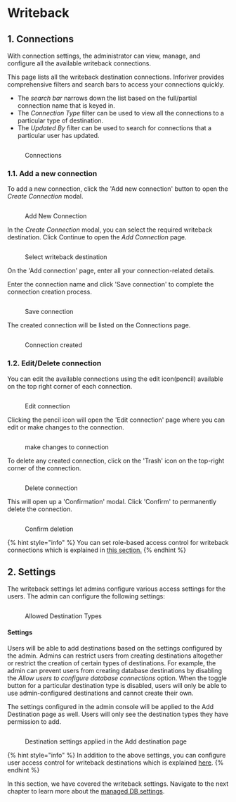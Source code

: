 # Writeback

## 1. Connections

With connection settings, the administrator can view, manage, and configure all the available writeback connections.&#x20;

This page lists all the writeback destination connections. Inforiver provides comprehensive filters and search bars to access your connections quickly. &#x20;

* The _search bar_ narrows down the list based on the full/partial connection name that is keyed in.&#x20;
* The _Connection Type_ filter can be used to view all the connections to a particular type of destination.&#x20;
* The _Updated By_ filter can be used to search for connections that a particular user has updated.&#x20;

<figure><img src="../../.gitbook/assets/image (743).png" alt=""><figcaption><p>Connections</p></figcaption></figure>

### 1.1. Add a new connection

To add a new connection, click the 'Add new connection' button to open the _Create Connection_ modal.&#x20;

<figure><img src="../../.gitbook/assets/image (1) (1) (1) (1) (1) (1) (1) (1) (1) (1) (1) (1) (1) (1) (1) (1) (1) (1) (1) (1) (1) (1) (1) (1) (1) (1) (1) (1) (1) (1) (1) (1) (1) (1) (1) (1) (1) (1) (1) (1) (1) (1) (1) (1) (1) (1) (1) (1) (1) (1) (1) (1) (1) (1) (1) (1) (1) (1) (1) (1)  (21).png" alt=""><figcaption><p>Add New Connection</p></figcaption></figure>

In the _Create Connection_ modal, you can select the required writeback destination. Click Continue to open the _Add Connection_ page.

<figure><img src="../../.gitbook/assets/image (2) (1) (1) (1) (1) (1) (1) (1) (1) (1) (1) (1) (1) (1) (1) (1) (1) (1) (1) (1) (1) (1) (1) (1) (1) (1) (1) (1) (1) (1) (1) (1) (1) (1) (1) (1) (1) (1) (1) (1) (1) (1) (1) (1) (1) (1) (1) (1) (1) (1) (1) (1) (1) (1) (1) (1) (1) (1) (1) (1) ( (2).png" alt=""><figcaption><p>Select writeback destination</p></figcaption></figure>

On the 'Add connection' page, enter all your connection-related details.

Enter the connection name and click 'Save connection' to complete the connection creation process.

<figure><img src="../../.gitbook/assets/save-connection.png" alt=""><figcaption><p>Save connection</p></figcaption></figure>

The created connection will be listed on the Connections page.

<figure><img src="../../.gitbook/assets/image (3) (1) (1) (1) (1) (1) (1) (1) (1) (1) (1) (1) (1) (1) (1) (1) (1) (1) (1) (1) (1) (1) (1) (1) (1) (1) (1) (1) (1) (1) (1) (1) (1) (1) (1) (1) (1) (1) (1) (1) (1) (1) (1) (1) (1) (1) (1) (1) (1) (1) (1) (1).png" alt=""><figcaption><p>Connection created</p></figcaption></figure>

### 1.2. Edit/Delete connection

You can edit the available connections using the edit icon(pencil) available on the top right corner of each connection.

<figure><img src="../../.gitbook/assets/image (5) (1) (1) (1) (1) (1) (1) (1) (1) (1) (1) (1) (1) (1) (1) (1) (1) (1) (1) (1) (1) (1) (1) (1) (1) (1) (1) (1) (1) (1) (1) (1) (1) (1) (1).png" alt=""><figcaption><p>Edit connection</p></figcaption></figure>

Clicking the pencil icon will open the 'Edit connection' page where you can edit or make changes to the connection.

<figure><img src="../../.gitbook/assets/edit-connection (1).png" alt=""><figcaption><p>make changes to connection</p></figcaption></figure>

To delete any created connection, click on the 'Trash' icon on the top-right corner of the connection.

<figure><img src="../../.gitbook/assets/image (6) (1) (1) (1) (1) (1) (1) (1) (1) (1) (1) (1) (1) (1) (1) (1) (1) (1) (1) (1) (1) (1) (1) (1) (1) (1) (1) (1) (1).png" alt=""><figcaption><p>Delete connection</p></figcaption></figure>

This will open up a 'Confirmation' modal. Click 'Confirm' to permanently delete the connection.

<figure><img src="../../.gitbook/assets/confirm-delete-connection.png" alt=""><figcaption><p>Confirm deletion</p></figcaption></figure>

{% hint style="info" %}
You can set role-based access control for writeback connections which is explained in [this section.](../../working-with-inforiver/12.-data-writeback/settings/writeback-security-settings.md#id-2.-role-based-access-control-for-writeback-admin-connections)
{% endhint %}

## 2. Settings

The writeback settings let admins configure various access settings for the users. The admin can configure the following settings:

<figure><img src="../../.gitbook/assets/image (746).png" alt=""><figcaption><p>Allowed Destination Types</p></figcaption></figure>

#### **Settings**

Users will be able to add destinations based on the settings configured by the admin. Admins can restrict users from creating destinations altogether or restrict the creation of certain types of destinations. For example, the admin can prevent users from creating database destinations by disabling the _Allow users to configure database connections_ option. When the toggle button for a particular destination type is disabled, users will only be able to use admin-configured destinations and cannot create their own.

The settings configured in the admin console will be applied to the Add Destination page as well. Users will only see the destination types they have permission to add.

<figure><img src="../../.gitbook/assets/image (4) (1) (1) (1) (1) (1) (1) (1) (1) (1) (1) (1) (1) (1) (1) (1) (1) (1) (1) (1) (1) (1) (1) (1) (1) (1) (1) (1) (1) (1) (1) (1).png" alt=""><figcaption><p>Destination settings applied in the Add destination page</p></figcaption></figure>

{% hint style="info" %}
In addition to the above settings, you can configure user access control for writeback destinations which is explained [here](../../working-with-inforiver/12.-data-writeback/settings/writeback-security-settings.md#id-4.-user-access-control-to-manage-writeback-destinations).
{% endhint %}

In this section, we have covered the writeback settings. Navigate to the next chapter to learn more about the [managed DB settings](managed-db.md).
